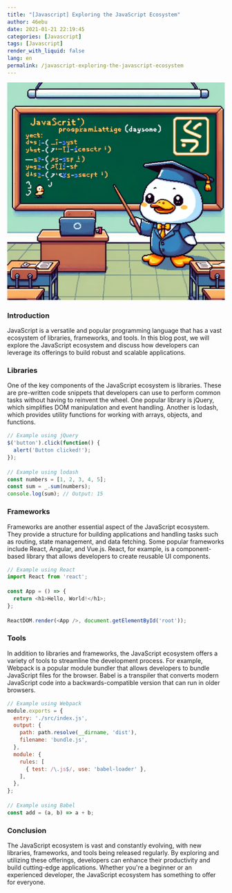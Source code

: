 ```yaml
---
title: "[Javascript] Exploring the JavaScript Ecosystem"
author: 46ebu
date: 2021-01-21 22:19:45 
categories: [Javascript]
tags: [Javascript]
render_with_liquid: false
lang: en
permalink: /javascript-exploring-the-javascript-ecosystem
---
```


![Intro](/assets/img/post/javascript.png)
### Introduction
JavaScript is a versatile and popular programming language that has a vast ecosystem of libraries, frameworks, and tools. In this blog post, we will explore the JavaScript ecosystem and discuss how developers can leverage its offerings to build robust and scalable applications.

### Libraries
One of the key components of the JavaScript ecosystem is libraries. These are pre-written code snippets that developers can use to perform common tasks without having to reinvent the wheel. One popular library is jQuery, which simplifies DOM manipulation and event handling. Another is lodash, which provides utility functions for working with arrays, objects, and functions.

```javascript
// Example using jQuery
$('button').click(function() {
  alert('Button clicked!');
});

// Example using lodash
const numbers = [1, 2, 3, 4, 5];
const sum = _.sum(numbers);
console.log(sum); // Output: 15
```

### Frameworks
Frameworks are another essential aspect of the JavaScript ecosystem. They provide a structure for building applications and handling tasks such as routing, state management, and data fetching. Some popular frameworks include React, Angular, and Vue.js. React, for example, is a component-based library that allows developers to create reusable UI components.

```javascript
// Example using React
import React from 'react';

const App = () => {
  return <h1>Hello, World!</h1>;
};

ReactDOM.render(<App />, document.getElementById('root'));
```

### Tools
In addition to libraries and frameworks, the JavaScript ecosystem offers a variety of tools to streamline the development process. For example, Webpack is a popular module bundler that allows developers to bundle JavaScript files for the browser. Babel is a transpiler that converts modern JavaScript code into a backwards-compatible version that can run in older browsers.

```javascript
// Example using Webpack
module.exports = {
  entry: './src/index.js',
  output: {
    path: path.resolve(__dirname, 'dist'),
    filename: 'bundle.js',
  },
  module: {
    rules: [
      { test: /\.js$/, use: 'babel-loader' },
    ],
  },
};

// Example using Babel
const add = (a, b) => a + b;
```

### Conclusion
The JavaScript ecosystem is vast and constantly evolving, with new libraries, frameworks, and tools being released regularly. By exploring and utilizing these offerings, developers can enhance their productivity and build cutting-edge applications. Whether you're a beginner or an experienced developer, the JavaScript ecosystem has something to offer for everyone.